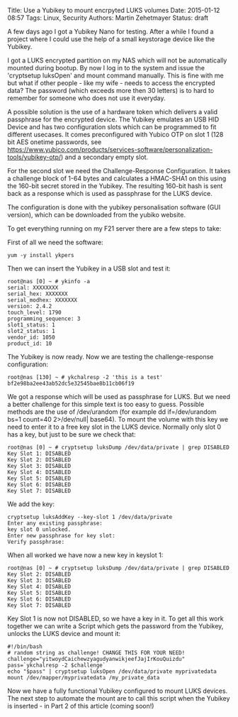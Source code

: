 Title: Use a Yubikey to mount encrpyted LUKS volumes
Date: 2015-01-12 08:57
Tags: Linux, Security
Authors: Martin Zehetmayer
Status: draft

A few days ago I got a Yubikey Nano for testing. After a while I found a project where
I could use the help of a small keystorage device like the Yubikey. 

I got a LUKS encrypted partition on my NAS which will not be automatically mounted during
bootup. By now I log in to the system and issue the 'cryptsetup luksOpen' and mount command
manually. This is fine with me but what if other people - like my wife - needs to access
the encrypted data? The password (which exceeds more then 30 letters) is to hard to remember
for someone who does not use it everyday. 

A possible solution is the use of a hardware token which delivers a valid passphrase for the
encrypted device. The Yubikey emulates an USB HID Device and has two configuration slots which
can be programmed to fit different usecases. It comes preconfigured with Yubico OTP on slot 1
(128 bit AES onetime passwords, see https://www.yubico.com/products/services-software/personalization-tools/yubikey-otp/) and a secondary empty slot. 

For the second slot we need the Challenge-Response Configuration. It takes a challenge block of 1-64 bytes and calculates a HMAC-SHA1 on this using the 160-bit secret stored in the Yubikey. The resulting 160-bit hash is sent back as a response which is used as passphrase for the LUKS device. 

The configuration is done with the yubikey personalisation software (GUI version), which can be downloaded from the yubiko website.


To get everything running on my F21 server there are a few steps to take: 

First of all we need the software:

    yum -y install ykpers


Then we can insert the Yubikey in a USB slot and test it: 

    root@nas [0] ~ # ykinfo -a
    serial: XXXXXXXX
    serial_hex: XXXXXXX
    serial_modhex: XXXXXXX
    version: 2.4.2
    touch_level: 1790
    programming_sequence: 3
    slot1_status: 1
    slot2_status: 1
    vendor_id: 1050
    product_id: 10


The Yubikey is now ready. Now we are testing the challenge-response configuration: 

    root@nas [130] ~ # ykchalresp -2 'this is a test'
    bf2e98ba2ee43ab52dc5e32545bae8b11cb06f19

We got a response which will be used as passphrase for LUKS. But we need a better challenge for
this simple text is too easy to guess. Possible methods are the use of /dev/urandom (for example
dd if=/dev/urandom bs=1 count=40 2>/dev/null| base64). 
To mount the volume with this key we need to enter it to a free key slot in the LUKS device.
Normally only slot 0 has a key, but just to be sure we check that: 


    root@nas [0] ~ # cryptsetup luksDump /dev/data/private | grep DISABLED
    Key Slot 1: DISABLED
    Key Slot 2: DISABLED
    Key Slot 3: DISABLED
    Key Slot 4: DISABLED
    Key Slot 5: DISABLED
    Key Slot 6: DISABLED
    Key Slot 7: DISABLED

We add the key:

    cryptsetup luksAddKey --key-slot 1 /dev/data/private
    Enter any existing passphrase:
    key slot 0 unlocked.
    Enter new passphrase for key slot:
    Verify passphrase:

When all worked we have now a new key in keyslot 1:

    root@nas [0] ~ # cryptsetup luksDump /dev/data/private | grep DISABLED
    Key Slot 2: DISABLED
    Key Slot 3: DISABLED
    Key Slot 4: DISABLED
    Key Slot 5: DISABLED
    Key Slot 6: DISABLED
    Key Slot 7: DISABLED

Key Slot 1 is now not DISABLED, so we have a key in it. To get all this work together
we can write a Script which gets the password from the Yubikey, unlocks the LUKS device
and mount it: 

    #!/bin/bash
    # random string as challenge! CHANGE THIS FOR YOUR NEED!
    challenge="yitwoydCaichewzyagudyanwikjeefJajIrKouQuizdu"
    pass=`ykchalresp -2 $challenge`
    echo "$pass" | cryptsetup luksOpen /dev/data/private myprivatedata
    mount /dev/mapper/myprivatedata /my_private_data


Now we have a fully functional Yubikey configured to mount LUKS devices.
The next step to automate the mount are to call this script when the Yubikey is inserted - 
in Part 2 of this article (coming soon!) 
